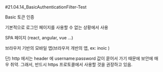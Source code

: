 #21.04.14_BasicAuthenticationFilter-Test

Basic 토큰 인증

기본적으로 로그인 페이지를 사용할 수 없는 상황에서 사용

SPA 페이지 (react, angular, vue ...)

브라우저 기반의 모바일 앱(브라우저 개반의 앱, ex: inoic )

단) http 에서는 header 에 username:password 값이 묻어서 가기 때문에 보안에 매우 취약. 그래서, 반드시 https 프로토콜에서 사용할 것을 권장하고 있음.
